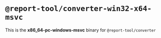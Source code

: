 # `@report-tool/converter-win32-x64-msvc`

This is the **x86_64-pc-windows-msvc** binary for `@report-tool/converter`
